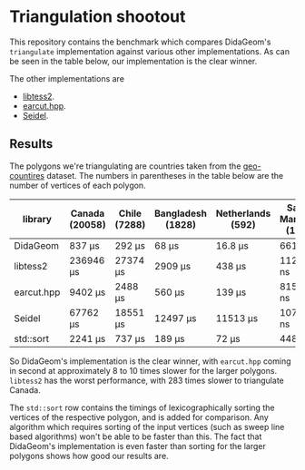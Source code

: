 # Triangulation shootout

This repository contains the benchmark which compares DidaGeom's `triangulate` implementation against various other implementations. As can be seen in the table below, our implementation is the clear winner.

The other implementations are

* [libtess2](https://github.com/memononen/libtess2).
* [earcut.hpp](https://github.com/mapbox/earcut.hpp).
* [Seidel](http://gamma.cs.unc.edu/SEIDEL/).

## Results
The polygons we're triangulating are countries taken from the [geo-countires](https://github.com/datasets/geo-countries) dataset. The numbers in parentheses in the table below are the number of vertices of each polygon.

library      | Canada (20058) | Chile (7288)    | Bangladesh (1828) | Netherlands (592) | San Marino (18) |
------------ | -------------- | --------------- | ----------------- | ----------------- | --------------- |
DidaGeom     | 837 μs         | 292 μs          | 68 μs             | 16.8 μs           | 661 ns          |
libtess2     | 236946 μs      | 27374 μs        | 2909 μs           | 438 μs            | 11229 ns        |
earcut.hpp   | 9402 μs        | 2488 μs         | 560 μs            | 139 μs            | 815.4 ns        |
Seidel       | 67762 μs       | 18551 μs        | 12497 μs          | 11513 μs          | 10705 ns        |
std::sort    | 2241 μs        | 737 μs          | 189 μs            | 72 μs             | 448 ns          |

So DidaGeom's implementation is the clear winner, with `earcut.hpp` coming in second at approximately 8 to 10 times slower for the larger polygons. `libtess2` has the worst performance, with 283 times slower to triangulate Canada.

The `std::sort` row contains the timings of lexicographically sorting the vertices of the respective polygon, and is added for comparison. Any algorithm which requires sorting of the input vertices (such as sweep line based algorithms) won't be able to be faster than this. The fact that DidaGeom's implementation is even faster than sorting for the larger polygons shows how good our results are.
